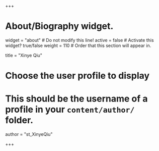 +++
# About/Biography widget.
widget = "about"  # Do not modify this line!
active = false  # Activate this widget? true/false
weight = 110  # Order that this section will appear in.

title = "Xinye Qiu"

# Choose the user profile to display
# This should be the username of a profile in your `content/author/` folder.
author = "st_XinyeQiu"

+++
